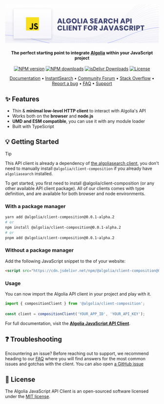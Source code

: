 <p align="center">
  <a href="https://www.algolia.com">
    <img alt="Algolia for JavaScript" src="https://raw.githubusercontent.com/algolia/algoliasearch-client-common/master/banners/javascript.png" >
  </a>

  <h4 align="center">The perfect starting point to integrate <a href="https://algolia.com" target="_blank">Algolia</a> within your JavaScript project</h4>

  <p align="center">
    <a href="https://npmjs.org/package/@algolia/client-composition"><img src="https://img.shields.io/npm/v/@algolia/client-composition.svg?style=flat-square" alt="NPM version"></img></a>
    <a href="http://npm-stat.com/charts.html?package=@algolia/client-composition"><img src="https://img.shields.io/npm/dm/@algolia/client-composition.svg?style=flat-square" alt="NPM downloads"></a>
    <a href="https://www.jsdelivr.com/package/npm/@algolia/client-composition"><img src="https://data.jsdelivr.com/v1/package/npm/@algolia/client-composition/badge" alt="jsDelivr Downloads"></img></a>
    <a href="LICENSE"><img src="https://img.shields.io/badge/license-MIT-green.svg?style=flat-square" alt="License"></a>
  </p>
</p>

<p align="center">
  <a href="https://www.algolia.com/doc/libraries/javascript/" target="_blank">Documentation</a>  •
  <a href="https://www.algolia.com/doc/guides/building-search-ui/what-is-instantsearch/js/" target="_blank">InstantSearch</a>  •
  <a href="https://discourse.algolia.com" target="_blank">Community Forum</a>  •
  <a href="http://stackoverflow.com/questions/tagged/algolia" target="_blank">Stack Overflow</a>  •
  <a href="https://github.com/algolia/algoliasearch-client-javascript/issues" target="_blank">Report a bug</a>  •
  <a href="https://www.algolia.com/doc/libraries/javascript/v5/" target="_blank">FAQ</a>  •
  <a href="https://alg.li/support" target="_blank">Support</a>
</p>

## ✨ Features

- Thin & **minimal low-level HTTP client** to interact with Algolia's API
- Works both on the **browser** and **node.js**
- **UMD and ESM compatible**, you can use it with any module loader
- Built with TypeScript

## 💡 Getting Started

> [!TIP]
> This API client is already a dependency of [the algoliasearch client](https://www.npmjs.com/package/algoliasearch), you don't need to manually install `@algolia/client-composition` if you already have `algoliasearch` installed.

To get started, you first need to install @algolia/client-composition (or any other available API client package).
All of our clients comes with type definition, and are available for both browser and node environments.

### With a package manager

```bash
yarn add @algolia/client-composition@0.0.1-alpha.2
# or
npm install @algolia/client-composition@0.0.1-alpha.2
# or
pnpm add @algolia/client-composition@0.0.1-alpha.2
```

### Without a package manager

Add the following JavaScript snippet to the <head> of your website:

```html
<script src="https://cdn.jsdelivr.net/npm/@algolia/client-composition@0.0.1-alpha.2/dist/builds/browser.umd.js"></script>
```

### Usage

You can now import the Algolia API client in your project and play with it.

```js
import { compositionClient } from '@algolia/client-composition';

const client = compositionClient('YOUR_APP_ID', 'YOUR_API_KEY');
```

For full documentation, visit the **[Algolia JavaScript API Client](https://www.algolia.com/doc/libraries/javascript/v5/methods/composition/)**.

## ❓ Troubleshooting

Encountering an issue? Before reaching out to support, we recommend heading to our [FAQ](https://www.algolia.com/doc/libraries/javascript/v5/) where you will find answers for the most common issues and gotchas with the client. You can also open [a GitHub issue](https://github.com/algolia/api-clients-automation/issues/new?assignees=&labels=&projects=&template=Bug_report.md)

## 📄 License

The Algolia JavaScript API Client is an open-sourced software licensed under the [MIT license](LICENSE).
